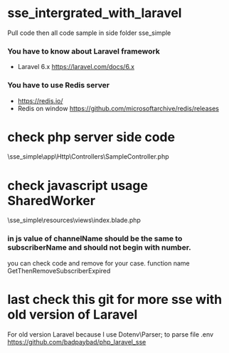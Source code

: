 # sse_intergrated_with_laravel
Pull code then all code sample in side folder sse_simple

### You have to know about Laravel framework 

- Laravel 6.x https://laravel.com/docs/6.x

### You have to use Redis server
- https://redis.io/
- Redis on window https://github.com/microsoftarchive/redis/releases

# check php server side code 
\sse_simple\app\Http\Controllers\SampleController.php

# check javascript usage SharedWorker
\sse_simple\resources\views\index.blade.php

### in js value of channelName should be the same to subscriberName and should not begin with number.
you can check code and remove for your case. function name GetThenRemoveSubscriberExpired

# last check this git for more sse with old version of Laravel
For old version Laravel because I use Dotenv\Parser; to parse file .env 
https://github.com/badpaybad/php_laravel_sse

